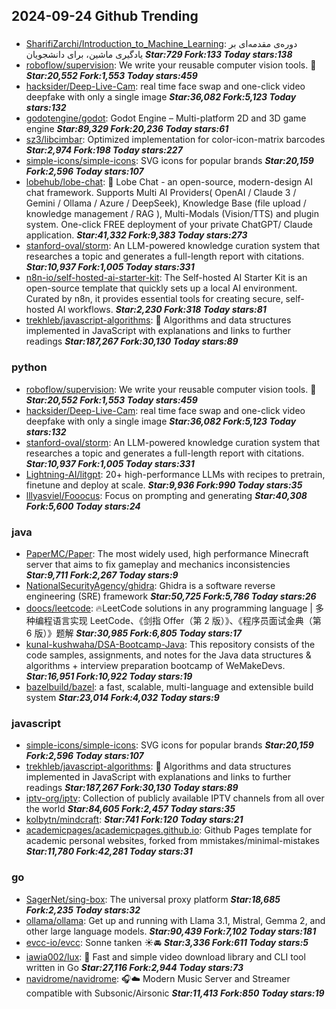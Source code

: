 ## 2024-09-24 Github Trending

### 
* [SharifiZarchi/Introduction_to_Machine_Learning](https://github.com/SharifiZarchi/Introduction_to_Machine_Learning): دوره‌ی مقدمه‌ای بر یادگیری ماشین، برای دانشجویان ***Star:729 Fork:133 Today stars:138***
* [roboflow/supervision](https://github.com/roboflow/supervision): We write your reusable computer vision tools. 💜 ***Star:20,552 Fork:1,553 Today stars:459***
* [hacksider/Deep-Live-Cam](https://github.com/hacksider/Deep-Live-Cam): real time face swap and one-click video deepfake with only a single image ***Star:36,082 Fork:5,123 Today stars:132***
* [godotengine/godot](https://github.com/godotengine/godot): Godot Engine – Multi-platform 2D and 3D game engine ***Star:89,329 Fork:20,236 Today stars:61***
* [sz3/libcimbar](https://github.com/sz3/libcimbar): Optimized implementation for color-icon-matrix barcodes ***Star:2,974 Fork:198 Today stars:227***
* [simple-icons/simple-icons](https://github.com/simple-icons/simple-icons): SVG icons for popular brands ***Star:20,159 Fork:2,596 Today stars:107***
* [lobehub/lobe-chat](https://github.com/lobehub/lobe-chat): 🤯 Lobe Chat - an open-source, modern-design AI chat framework. Supports Multi AI Providers( OpenAI / Claude 3 / Gemini / Ollama / Azure / DeepSeek), Knowledge Base (file upload / knowledge management / RAG ), Multi-Modals (Vision/TTS) and plugin system. One-click FREE deployment of your private ChatGPT/ Claude application. ***Star:41,332 Fork:9,383 Today stars:273***
* [stanford-oval/storm](https://github.com/stanford-oval/storm): An LLM-powered knowledge curation system that researches a topic and generates a full-length report with citations. ***Star:10,937 Fork:1,005 Today stars:331***
* [n8n-io/self-hosted-ai-starter-kit](https://github.com/n8n-io/self-hosted-ai-starter-kit): The Self-hosted AI Starter Kit is an open-source template that quickly sets up a local AI environment. Curated by n8n, it provides essential tools for creating secure, self-hosted AI workflows. ***Star:2,230 Fork:318 Today stars:81***
* [trekhleb/javascript-algorithms](https://github.com/trekhleb/javascript-algorithms): 📝 Algorithms and data structures implemented in JavaScript with explanations and links to further readings ***Star:187,267 Fork:30,130 Today stars:89***

### python
* [roboflow/supervision](https://github.com/roboflow/supervision): We write your reusable computer vision tools. 💜 ***Star:20,552 Fork:1,553 Today stars:459***
* [hacksider/Deep-Live-Cam](https://github.com/hacksider/Deep-Live-Cam): real time face swap and one-click video deepfake with only a single image ***Star:36,082 Fork:5,123 Today stars:132***
* [stanford-oval/storm](https://github.com/stanford-oval/storm): An LLM-powered knowledge curation system that researches a topic and generates a full-length report with citations. ***Star:10,937 Fork:1,005 Today stars:331***
* [Lightning-AI/litgpt](https://github.com/Lightning-AI/litgpt): 20+ high-performance LLMs with recipes to pretrain, finetune and deploy at scale. ***Star:9,936 Fork:990 Today stars:35***
* [lllyasviel/Fooocus](https://github.com/lllyasviel/Fooocus): Focus on prompting and generating ***Star:40,308 Fork:5,600 Today stars:24***

### java
* [PaperMC/Paper](https://github.com/PaperMC/Paper): The most widely used, high performance Minecraft server that aims to fix gameplay and mechanics inconsistencies ***Star:9,711 Fork:2,267 Today stars:9***
* [NationalSecurityAgency/ghidra](https://github.com/NationalSecurityAgency/ghidra): Ghidra is a software reverse engineering (SRE) framework ***Star:50,725 Fork:5,786 Today stars:26***
* [doocs/leetcode](https://github.com/doocs/leetcode): 🔥LeetCode solutions in any programming language | 多种编程语言实现 LeetCode、《剑指 Offer（第 2 版）》、《程序员面试金典（第 6 版）》题解 ***Star:30,985 Fork:6,805 Today stars:17***
* [kunal-kushwaha/DSA-Bootcamp-Java](https://github.com/kunal-kushwaha/DSA-Bootcamp-Java): This repository consists of the code samples, assignments, and notes for the Java data structures & algorithms + interview preparation bootcamp of WeMakeDevs. ***Star:16,951 Fork:10,922 Today stars:19***
* [bazelbuild/bazel](https://github.com/bazelbuild/bazel): a fast, scalable, multi-language and extensible build system ***Star:23,014 Fork:4,032 Today stars:9***

### javascript
* [simple-icons/simple-icons](https://github.com/simple-icons/simple-icons): SVG icons for popular brands ***Star:20,159 Fork:2,596 Today stars:107***
* [trekhleb/javascript-algorithms](https://github.com/trekhleb/javascript-algorithms): 📝 Algorithms and data structures implemented in JavaScript with explanations and links to further readings ***Star:187,267 Fork:30,130 Today stars:89***
* [iptv-org/iptv](https://github.com/iptv-org/iptv): Collection of publicly available IPTV channels from all over the world ***Star:84,605 Fork:2,457 Today stars:35***
* [kolbytn/mindcraft](https://github.com/kolbytn/mindcraft):  ***Star:741 Fork:120 Today stars:21***
* [academicpages/academicpages.github.io](https://github.com/academicpages/academicpages.github.io): Github Pages template for academic personal websites, forked from mmistakes/minimal-mistakes ***Star:11,780 Fork:42,281 Today stars:31***

### go
* [SagerNet/sing-box](https://github.com/SagerNet/sing-box): The universal proxy platform ***Star:18,685 Fork:2,235 Today stars:32***
* [ollama/ollama](https://github.com/ollama/ollama): Get up and running with Llama 3.1, Mistral, Gemma 2, and other large language models. ***Star:90,439 Fork:7,102 Today stars:181***
* [evcc-io/evcc](https://github.com/evcc-io/evcc): Sonne tanken ☀️🚘 ***Star:3,336 Fork:611 Today stars:5***
* [iawia002/lux](https://github.com/iawia002/lux): 👾 Fast and simple video download library and CLI tool written in Go ***Star:27,116 Fork:2,944 Today stars:73***
* [navidrome/navidrome](https://github.com/navidrome/navidrome): 🎧☁️ Modern Music Server and Streamer compatible with Subsonic/Airsonic ***Star:11,413 Fork:850 Today stars:19***

